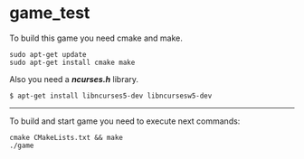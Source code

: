 # game_test

To build this game you need cmake and make.

```
sudo apt-get update
sudo apt-get install cmake make
```

Also you need a ___ncurses.h___ library.

`$ apt-get install libncurses5-dev libncursesw5-dev`

***

To build and start game you need to execute next commands:

```
cmake CMakeLists.txt && make
./game
```
